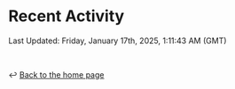 # Recent Activity

<!--RECENT_ACTIVITY:start-->
<!--RECENT_ACTIVITY:end-->

<!--RECENT_ACTIVITY:last_update-->
Last Updated: Friday, January 17th, 2025, 1:11:43 AM (GMT)
<!--RECENT_ACTIVITY:last_update_end-->

<br>

↩️ [Back to the home page](/README.md)
